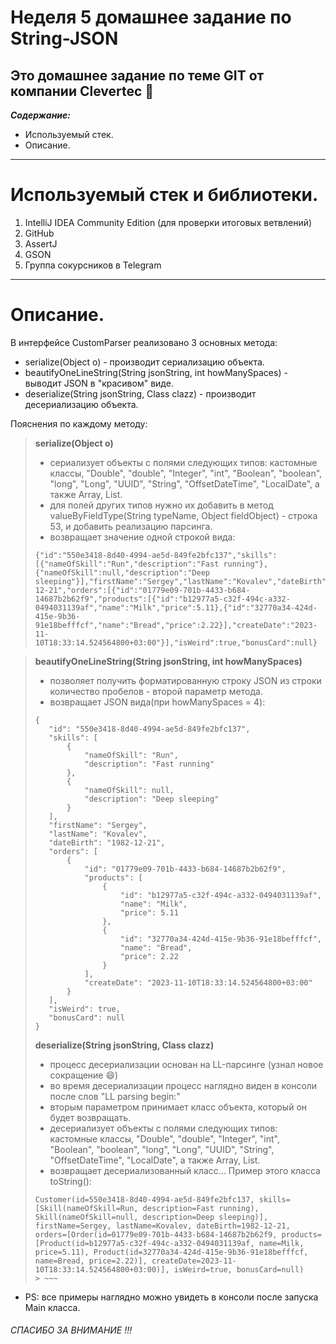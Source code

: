 # Неделя 5 домашнее задание по String-JSON

Это домашнее задание по теме GIT от компании Clevertec :clap:
---
___Содержание:___
* Используемый стек.
* Описание.
___     

# Используемый стек и библиотеки.
1. IntelliJ IDEA Community Edition (для проверки итоговых ветвлений)
2. GitHub
3. AssertJ
4. GSON
5. Группа сокурсников в Telegram
___

# Описание.

В интерфейсе CustomParser реализовано 3 основных метода:
 - serialize(Object o) - производит сериализацию объекта.
 - beautifyOneLineString(String jsonString, int howManySpaces) - выводит JSON в "красивом" виде.
 - deserialize(String jsonString, Class<T> clazz) - производит десериализацию объекта.

Пояснения по каждому методу:

> **serialize(Object o)**
> - сериализует объекты с полями следующих типов: кастомные классы, "Double", "double", "Integer", "int", "Boolean", "boolean", "long", "Long", "UUID", "String", "OffsetDateTime", "LocalDate", а также Array, List.
> - для полей других типов нужно их добавить в метод valueByFieldType(String typeName, Object fieldObject) - строка 53, и добавить реализацию парсинга. 
> - возвращает значение одной строкой вида: 
> ~~~
> {"id":"550e3418-8d40-4994-ae5d-849fe2bfc137","skills":[{"nameOfSkill":"Run","description":"Fast running"},{"nameOfSkill":null,"description":"Deep sleeping"}],"firstName":"Sergey","lastName":"Kovalev","dateBirth":"1982-12-21","orders":[{"id":"01779e09-701b-4433-b684-14687b2b62f9","products":[{"id":"b12977a5-c32f-494c-a332-0494031139af","name":"Milk","price":5.11},{"id":"32770a34-424d-415e-9b36-91e18befffcf","name":"Bread","price":2.22}],"createDate":"2023-11-10T18:33:14.524564800+03:00"}],"isWeird":true,"bonusCard":null}
> ~~~

> **beautifyOneLineString(String jsonString, int howManySpaces)**
> - позволяет получить форматированную строку JSON из строки количество пробелов - второй параметр метода.
> - возвращает JSON вида(при howManySpaces = 4):
> ~~~
> {
>    "id": "550e3418-8d40-4994-ae5d-849fe2bfc137",
>    "skills": [
>        {
>            "nameOfSkill": "Run",
>            "description": "Fast running"
>        },
>        {
>            "nameOfSkill": null,
>            "description": "Deep sleeping"
>        }
>    ],
>    "firstName": "Sergey",
>    "lastName": "Kovalev",
>    "dateBirth": "1982-12-21",
>    "orders": [
>        {
>            "id": "01779e09-701b-4433-b684-14687b2b62f9",
>            "products": [
>                {
>                    "id": "b12977a5-c32f-494c-a332-0494031139af",
>                    "name": "Milk",
>                    "price": 5.11
>                },
>                {
>                    "id": "32770a34-424d-415e-9b36-91e18befffcf",
>                    "name": "Bread",
>                    "price": 2.22
>                }
>            ],
>            "createDate": "2023-11-10T18:33:14.524564800+03:00"
>        }
>    ],
>    "isWeird": true,
>    "bonusCard": null
> }
> ~~~
> **deserialize(String jsonString, Class<T> clazz)**
> - процесс десериализации основан на LL-парсинге (узнал новое сокращение :smile:)
> - во время десериализации процесс наглядно виден в консоли после слов "LL parsing begin:"
> - вторым параметром принимает класс объекта, который он будет возвращать.
> - десериализует объекты с полями следующих типов: кастомные классы, "Double", "double", "Integer", "int", "Boolean", "boolean", "long", "Long", "UUID", "String", "OffsetDateTime", "LocalDate", а также Array, List.
> - возвращает десериализованный класс... Пример этого класса toString():
> ~~~
> Customer(id=550e3418-8d40-4994-ae5d-849fe2bfc137, skills=[Skill(nameOfSkill=Run, description=Fast running), Skill(nameOfSkill=null, description=Deep sleeping)], firstName=Sergey, lastName=Kovalev, dateBirth=1982-12-21, orders=[Order(id=01779e09-701b-4433-b684-14687b2b62f9, products=[Product(id=b12977a5-c32f-494c-a332-0494031139af, name=Milk, price=5.11), Product(id=32770a34-424d-415e-9b36-91e18befffcf, name=Bread, price=2.22)], createDate=2023-11-10T18:33:14.524564800+03:00)], isWeird=true, bonusCard=null)
> > ~~~

* PS: все примеры наглядно можно увидеть в консоли после запуска Main класса. 

###### CПАСИБО ЗА ВНИМАНИЕ !!!
